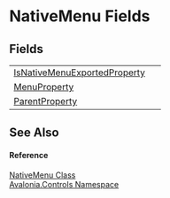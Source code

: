 # NativeMenu Fields




## Fields
<table>
<tr>
<td><a href="F_Avalonia_Controls_NativeMenu_IsNativeMenuExportedProperty">IsNativeMenuExportedProperty</a></td>
<td> </td>
</tr>
<tr>
<td><a href="F_Avalonia_Controls_NativeMenu_MenuProperty">MenuProperty</a></td>
<td> </td>
</tr>
<tr>
<td><a href="F_Avalonia_Controls_NativeMenu_ParentProperty">ParentProperty</a></td>
<td> </td>
</tr>
</table>

## See Also


#### Reference
<a href="T_Avalonia_Controls_NativeMenu">NativeMenu Class</a>  
<a href="N_Avalonia_Controls">Avalonia.Controls Namespace</a>  

